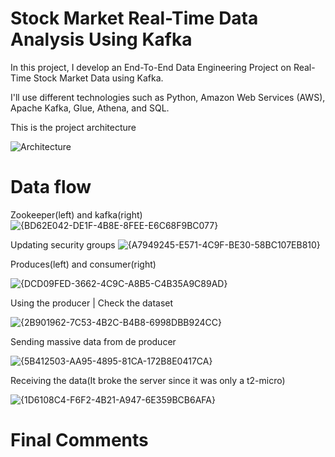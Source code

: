 # Stock Market Real-Time Data Analysis Using Kafka

In this project, I develop an End-To-End Data Engineering Project on Real-Time Stock Market Data using Kafka.

I'll use different technologies such as Python, Amazon Web Services (AWS), Apache Kafka, Glue, Athena, and SQL.

This is the project architecture

![Architecture](https://github.com/user-attachments/assets/b3cd878c-a907-4fab-9c4f-d69a1a2f57e7)

# Data flow


Zookeeper(left) and kafka(right)
![{BD62E042-DE1F-4B8E-8FEE-E6C68F9BC077}](https://github.com/user-attachments/assets/5b754768-08cb-48b6-a285-75c26f63be2f)

Updating security groups
![{A7949245-E571-4C9F-BE30-58BC107EB810}](https://github.com/user-attachments/assets/23f37768-09bc-46de-9722-c7374edd7fa7)

Produces(left) and consumer(right)

![{DCD09FED-3662-4C9C-A8B5-C4B35A9C89AD}](https://github.com/user-attachments/assets/9e625501-eca5-4803-9f47-c0a4cd595448)

Using the producer | Check the dataset

![{2B901962-7C53-4B2C-B4B8-6998DBB924CC}](https://github.com/user-attachments/assets/d9a49728-41ec-4a64-9c47-49d8610d8d21)

Sending massive data from de producer

![{5B412503-AA95-4895-81CA-172B8E0417CA}](https://github.com/user-attachments/assets/93a756f7-b8fe-49e7-8650-2b7ec85135b1)

Receiving the data(It broke the server since it was only a t2-micro)

![{1D6108C4-F6F2-4B21-A947-6E359BCB6AFA}](https://github.com/user-attachments/assets/49f00f52-3452-4abf-9ed7-f50ce301e2bc)


# Final Comments
